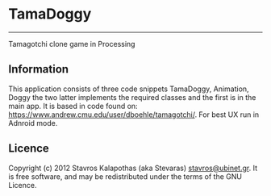 # TamaDoggy
-------------
Tamagotchi clone game in Processing

## Information

This application consists of three code snippets TamaDoggy, Animation, Doggy the two latter implements the required classes and the first is in the main app. It is based in code found on: https://www.andrew.cmu.edu/user/dboehle/tamagotchi/. For best UX run in Adnroid mode. 

## Licence

Copyright (c) 2012 Stavros Kalapothas (aka Stevaras) <stavros@ubinet.gr>.
It is free software, and may be redistributed under the terms of the GNU Licence.
